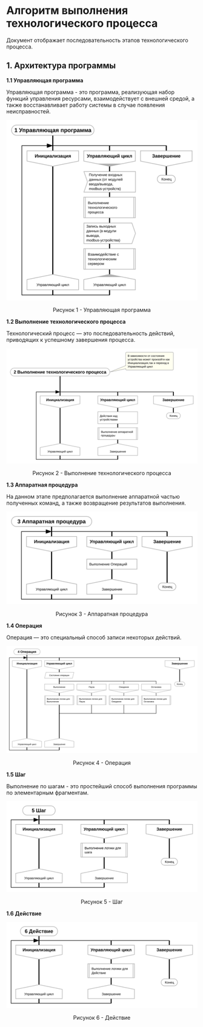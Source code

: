 # Алгоритм выполнения технологического процесса

Документ отображает последовательность этапов технологического процесса.  

## 1. Архитектура программы
  
**1.1 Управляющая программа**

Управляющая программа - это программа, реализующая набор функций управления ресурсами, взаимодействует с внешней средой, а также восстанавливает работу системы в случае появления неисправностей.

<p align="center"><img src="block_diagram_images/first.svg" /></p>

<p align="center">Рисунок 1 - Управляющая программа</p>

**1.2 Выполнение технологического процесса**

Технологический процесс — это последовательность действий, приводящих к успешному завершения процесса.

<p align="center"><img src="block_diagram_images/second.svg" /></p>

<p align="center">Рисунок 2 - Выполнение технологического процесса</p>

**1.3 Аппаратная процедура**

На данном этапе предполагается выполнение аппаратной частью полученных команд, а также возвращение результатов выполнения.

<p align="center"><img src="block_diagram_images/third.svg" /></p>

<p align="center">Рисунок 3 - Аппаратная процедура</p>

**1.4 Операция**

Операция — это специальный способ записи некоторых действий. 

<p align="center"><img src="block_diagram_images/forth.svg" /></p>

<p align="center">Рисунок 4 - Операция</p>

**1.5 Шаг**

Выполнение по шагам - это простейший способ выполнения программы по элементарным фрагментам.

<p align="center"><img src="block_diagram_images/fifth.svg" /></p>

<p align="center">Рисунок 5 - Шаг</p>

**1.6 Действие**

<p align="center"><img src="block_diagram_images/sixth.svg" /></p>

<p align="center">Рисунок 6 - Действие</p>